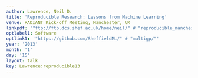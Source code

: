 ```yaml
---
author: Lawrence, Neil D.
title: 'Reproducible Research: Lessons from Machine Learning'
venue: RADIANT Kick-off Meeting, Manchester, UK
linkpdf: '"ftp://ftp.dcs.shef.ac.uk/home/neil/" # "reproducible_manchester13.pdf"'
optlabel1: Software
optlink1: '"https://github.com/SheffieldML/" # "multigp/"'
year: '2013'
month: '1'
day: '15'
layout: talk
key: Lawrence:reproducible13
---
```

